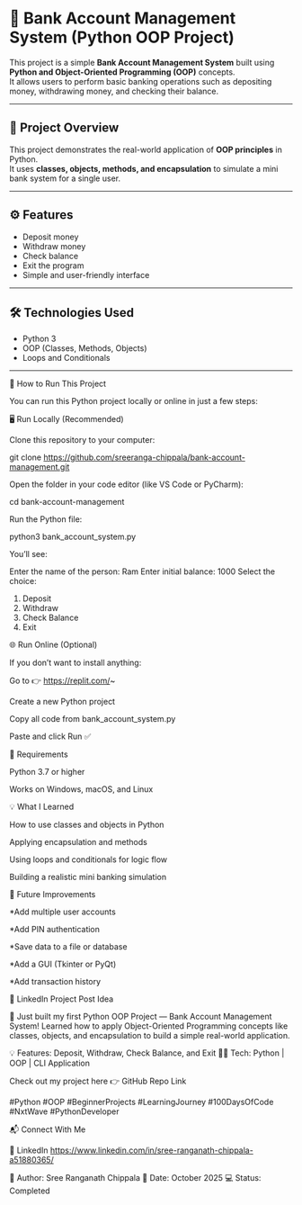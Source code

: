 # 🏦 Bank Account Management System (Python OOP Project)

This project is a simple **Bank Account Management System** built using **Python and Object-Oriented Programming (OOP)** concepts.  
It allows users to perform basic banking operations such as depositing money, withdrawing money, and checking their balance.

---

## 🧠 Project Overview

This project demonstrates the real-world application of **OOP principles** in Python.  
It uses **classes, objects, methods, and encapsulation** to simulate a mini bank system for a single user.

---

## ⚙️ Features
- Deposit money  
- Withdraw money  
- Check balance  
- Exit the program  
- Simple and user-friendly interface  

---

## 🛠️ Technologies Used
- Python 3  
- OOP (Classes, Methods, Objects)  
- Loops and Conditionals  

---
🚀 How to Run This Project

You can run this Python project locally or online in just a few steps:

🖥️ Run Locally (Recommended)

Clone this repository to your computer:

git clone https://github.com/sreeranga-chippala/bank-account-management.git


Open the folder in your code editor (like VS Code or PyCharm):

cd bank-account-management


Run the Python file:

python3 bank_account_system.py


You’ll see:

Enter the name of the person: Ram
Enter initial balance: 1000
Select the choice:
1. Deposit
2. Withdraw
3. Check Balance
4. Exit

🌐 Run Online (Optional)

If you don’t want to install anything:

Go to 👉 https://replit.com/~

Create a new Python project

Copy all code from bank_account_system.py

Paste and click Run ✅

🧩 Requirements

Python 3.7 or higher

Works on Windows, macOS, and Linux


💡 What I Learned

How to use classes and objects in Python

Applying encapsulation and methods

Using loops and conditionals for logic flow

Building a realistic mini banking simulation

🚧 Future Improvements

*Add multiple user accounts

*Add PIN authentication

*Save data to a file or database

*Add a GUI (Tkinter or PyQt)

*Add transaction history

📸 LinkedIn Project Post Idea

🚀 Just built my first Python OOP Project — Bank Account Management System!
Learned how to apply Object-Oriented Programming concepts like classes, objects, and encapsulation to build a simple real-world application.

💡 Features: Deposit, Withdraw, Check Balance, and Exit
👨‍💻 Tech: Python | OOP | CLI Application

Check out my project here 👉 GitHub Repo Link

#Python #OOP #BeginnerProjects #LearningJourney #100DaysOfCode #NxtWave #PythonDeveloper

📬 Connect With Me

🔗 LinkedIn
https://www.linkedin.com/in/sree-ranganath-chippala-a51880365/

🧩 Author: Sree Ranganath Chippala
📅 Date: October 2025
💻 Status: Completed
